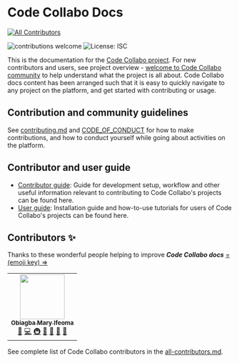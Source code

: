 # Code Collabo Docs
<!-- ALL-CONTRIBUTORS-BADGE:START - Do not remove or modify this section -->
[![All Contributors](https://img.shields.io/badge/all_contributors-1-orange.svg?style=flat-square)](#contributors-)
<!-- ALL-CONTRIBUTORS-BADGE:END -->

![contributions welcome](https://img.shields.io/badge/contributions-welcome-brightgreen.svg?style=flat) ![License: ISC](https://img.shields.io/badge/License-ISC-blue.svg)

This is the documentation for the [Code Collabo project](https://github.com/code-collabo). For new contributors and users, see project overview - [welcome to Code Collabo community](https://github.com/code-collabo/code-collabo) to help understand what the project is all about. Code Collabo docs content has been arranged such that it is easy to quickly navigate to any project on the platform, and get started with contributing or usage.

## Contribution and community guidelines
See [contributing.md](https://github.com/code-collabo/docs/blob/main/contributing.md) and [CODE_OF_CONDUCT](https://github.com/code-collabo/docs/blob/main/CODE_OF_CONDUCT.md) for how to make contributions, and how to conduct yourself while going about activities on the platform.

## Contributor and user guide
* [Contributor guide](https://github.com/code-collabo/docs/tree/main/contributor-guide): Guide for development setup, workflow and other useful information relevant to contributing to Code Collabo's projects can be found here.
* [User guide](https://github.com/code-collabo/docs/tree/main/user-guide): Installation guide and how-to-use tutorials for users of Code Collabo's projects can be found here.

## Contributors ✨

Thanks to these wonderful people helping to improve ***Code Collabo docs*** [= (emoji key) =>](https://allcontributors.org/docs/en/emoji-key)

<!-- ALL-CONTRIBUTORS-LIST:START - Do not remove or modify this section -->
<!-- prettier-ignore-start -->
<!-- markdownlint-disable -->
<table>
  <tr>
    <td align="center"><a href="https://github.com/Ifycode"><img src="https://avatars.githubusercontent.com/u/45185388?v=4?s=100" width="100px;" alt=""/><br /><sub><b>Obiagba Mary Ifeoma</b></sub></a><br /><a href="https://github.com/code-collabo/docs/commits?author=Ifycode" title="Documentation">📖</a> <a href="https://github.com/code-collabo/docs/commits?author=Ifycode" title="Code">💻</a> <a href="#infra-Ifycode" title="Infrastructure (Hosting, Build-Tools, etc)">🚇</a> <a href="#maintenance-Ifycode" title="Maintenance">🚧</a> <a href="https://github.com/code-collabo/docs/pulls?q=is%3Apr+reviewed-by%3AIfycode" title="Reviewed Pull Requests">👀</a> <a href="#projectManagement-Ifycode" title="Project Management">📆</a> <a href="#ideas-Ifycode" title="Ideas, Planning, & Feedback">🤔</a></td>
  </tr>
</table>

<!-- markdownlint-restore -->
<!-- prettier-ignore-end -->

<!-- ALL-CONTRIBUTORS-LIST:END -->

See complete list of Code Collabo contributors in the [all-contributors.md](https://github.com/code-collabo/docs/blob/main/all-contributors.md).

<!--
This project follows the [all-contributors](https://github.com/all-contributors/all-contributors) specification. Contributions of any kind welcome! See complete list of Code Collabo contributors in the [all-contributors.md](https://github.com/code-collabo/docs/blob/main/all-contributors.md) or find contributors for a particular project on repo readme.
-->

